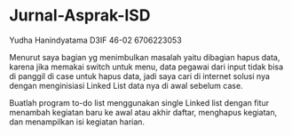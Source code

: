 # Jurnal-Asprak-ISD
Yudha Hanindyatama
D3IF 46-02
6706223053

Menurut saya bagian yg menimbulkan masalah yaitu dibagian hapus data, karena jika memakai switch untuk menu, data pegawai dari input tidak bisa di panggil di case untuk hapus data, jadi saya cari di internet solusi nya dengan menginisiasi Linked List data nya di awal sebelum case.

Buatlah program to-do list menggunakan single Linked list dengan fitur menambah kegiatan baru ke awal atau akhir daftar, menghapus kegiatan, dan menampilkan isi kegiatan harian.
